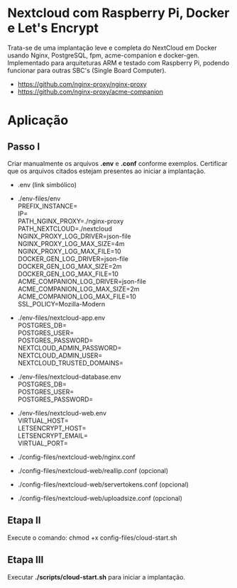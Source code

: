 Nextcloud com Raspberry Pi, Docker e Let's Encrypt
==========================================

Trata-se de uma implantação leve e completa do NextCloud em Docker usando Nginx, PostgreSQL, fpm, acme-companion e docker-gen.
Implementado para arquiteturas ARM e testado com Raspberry Pi, podendo funcionar para outras SBC's (Single Board Computer).

- https://github.com/nginx-proxy/nginx-proxy
- https://github.com/nginx-proxy/acme-companion

#  Aplicação

##  Passo I
Criar manualmente os arquivos **.env** e **.conf** conforme exemplos. 
Certificar que os arquivos citados estejam presentes ao iniciar a implantação.

- .env (link simbólico)

- ./env-files/env  
    PREFIX_INSTANCE=  
    IP=  
    PATH_NGINX_PROXY=./nginx-proxy  
    PATH_NEXTCLOUD=./nextcloud  
    NGINX_PROXY_LOG_DRIVER=json-file  
    NGINX_PROXY_LOG_MAX_SIZE=4m  
    NGINX_PROXY_LOG_MAX_FILE=10   
    DOCKER_GEN_LOG_DRIVER=json-file  
    DOCKER_GEN_LOG_MAX_SIZE=2m  
    DOCKER_GEN_LOG_MAX_FILE=10  
    ACME_COMPANION_LOG_DRIVER=json-file  
    ACME_COMPANION_LOG_MAX_SIZE=2m  
    ACME_COMPANION_LOG_MAX_FILE=10  
    SSL_POLICY=Mozilla-Modern  

- ./env-files/nextcloud-app.env  
    POSTGRES_DB=  
    POSTGRES_USER=  
    POSTGRES_PASSWORD=  
    NEXTCLOUD_ADMIN_PASSWORD=  
    NEXTCLOUD_ADMIN_USER=  
    NEXTCLOUD_TRUSTED_DOMAINS=  

- ./env-files/nextcloud-database.env  
    POSTGRES_DB=  
    POSTGRES_USER=  
    POSTGRES_PASSWORD=  

- ./env-files/nextcloud-web.env  
    VIRTUAL_HOST=  
    LETSENCRYPT_HOST=  
    LETSENCRYPT_EMAIL=  
    VIRTUAL_PORT=  

- ./config-files/nextcloud-web/nginx.conf
- ./config-files/nextcloud-web/reallip.conf (opcional)
- ./config-files/nextcloud-web/servertokens.conf (opcional)
- ./config-files/nextcloud-web/uploadsize.conf (opcional)

##  Etapa II
Execute o comando: chmod +x config-files/cloud-start.sh

##  Etapa III
Executar **./scripts/cloud-start.sh** para iniciar a implantação.
